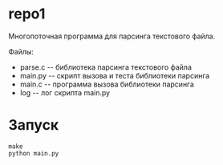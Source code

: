 # repo1
Многопоточная программа для парсинга текстового файла.

Файлы:
* parse.c -- библиотека парсинга текстового файла
* main.py -- скрипт вызова и теста библиотеки парсинга
* main.c -- программа вызова библиотеки парсинга
* log -- лог скрипта main.py

# Запуск

```
make
python main.py
```
